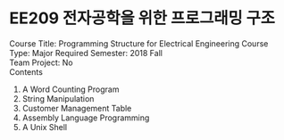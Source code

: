 # EE209 전자공학을 위한 프로그래밍 구조

Course Title: Programming Structure for Electrical Engineering
Course Type: Major Required
Semester: 2018 Fall <br/>
Team Project: No <br/>
Contents 
1. A Word Counting Program
2. String Manipulation
3. Customer Management Table
4. Assembly Language Programming
5. A Unix Shell
